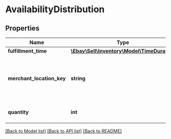 # AvailabilityDistribution

## Properties
Name | Type | Description | Notes
------------ | ------------- | ------------- | -------------
**fulfillment_time** | [**\Ebay\Sell\Inventory\Model\TimeDuration**](TimeDuration.md) |  | [optional] 
**merchant_location_key** | **string** | The unique identifier of an inventory location where quantity is available for the inventory item. This field is conditionally required to identify the inventory location that has quantity of the inventory item.&lt;br&gt;&lt;br&gt;Use the &lt;a href&#x3D;\&quot;/api-docs/sell/inventory/resources/location/methods/getInventoryLocations\&quot; target&#x3D;\&quot;_blank\&quot;&gt;getInventoryLocations&lt;/a&gt; method to retrieve merchant location keys. | [optional] 
**quantity** | **int** | The integer value passed into this field indicates the quantity of the inventory item that is available at this inventory location. This field is conditionally required. | [optional] 

[[Back to Model list]](../../README.md#documentation-for-models) [[Back to API list]](../../README.md#documentation-for-api-endpoints) [[Back to README]](../../README.md)


